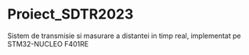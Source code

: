 # Proiect_SDTR2023
Sistem de transmisie si masurare a distantei in timp real, implementat pe STM32-NUCLEO F401RE
